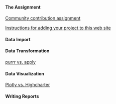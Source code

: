 #### The Assignment

[Community contribution assignment](contribution.html)

[Instructions for adding your project to this web site](https://github.com/jtr13/spring19/blob/master/README.md)

#### Data Import

#### Data Transformation

[purrr vs. apply](ss5593&fq2150.html)

#### Data Visualization

[Plotly vs. Highcharter](kz2324_yz3383.html)

#### Writing Reports
